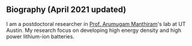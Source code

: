 <section class="thirteen columns" markdown="1">

# Biography (April 2021 updated)
I am a postdoctoral researcher in [Prof. Arumugam Manthiram](http://sites.utexas.edu/manthiram/)'s lab at UT Austin. My research focus on developing high energy density and high power lithium-ion batteries.  


</section>
